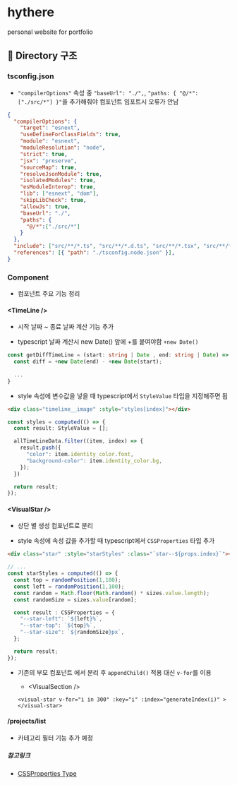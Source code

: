 # hythere
personal website for portfolio

## 📁 Directory 구조

### tsconfig.json
- ```"compilerOptions"``` 속성 중 ```"baseUrl": "./",```, ```"paths: { "@/*":["./src/*"] }"```을 추가해줘야 컴포넌트 임포트시 오류가 안남
```json
{
  "compilerOptions": {
    "target": "esnext",
    "useDefineForClassFields": true,
    "module": "esnext",
    "moduleResolution": "node",
    "strict": true,
    "jsx": "preserve",
    "sourceMap": true,
    "resolveJsonModule": true,
    "isolatedModules": true,
    "esModuleInterop": true,
    "lib": ["esnext", "dom"],
    "skipLibCheck": true,
    "allowJs": true,
    "baseUrl": "./",
    "paths": {
      "@/*":["./src/*"]
    }
  },
  "include": ["src/**/*.ts", "src/**/*.d.ts", "src/**/*.tsx", "src/**/*.vue", "src/main.js", "src/main.js"],
  "references": [{ "path": "./tsconfig.node.json" }],
}
```

### Component
- 컴포넌트 주요 기능 정리

#### &lt;TimeLine /&gt;
- 시작 날짜 ~ 종료 날짜 계산 기능 추가

- typescript 날짜 계산시 new Date() 앞에 +를 붙여야함 ```+new Date()```
```typescript
const getDiffTimeLine = (start: string | Date , end: string | Date) => {
  const diff = +new Date(end) - +new Date(start); 
  
  ...
}
```

- style 속성에 변수값을 넣을 때 typescript에서 ```StyleValue``` 타입을 지정해주면 됨
```html
<div class="timeline__image" :style="styles[index]"></div>
```
```typescript
const styles = computed(() => {
  const result: StyleValue = [];

  allTimeLineData.filter((item, index) => {
    result.push({
      "color": item.identity_color.font,
      "background-color": item.identity_color.bg,
    });
  })

  return result;
});
```

#### &lt;VisualStar /&gt;
- 상단 별 생성 컴포넌트로 분리

- style 속성에 속성 값을 추가할 때 typescript에서 ```CSSProperties``` 타입 추가
```html
<div class="star" :style="starStyles" :class="`star--${props.index}`"></div>
```
```typescript
// ...
const starStyles = computed(() => {
  const top = randomPosition(1,100);
  const left = randomPosition(1,100);
  const random = Math.floor(Math.random() * sizes.value.length);
  const randomSize = sizes.value[random];

  const result : CSSProperties = {
    "--star-left": `${left}%`,
    "--star-top": `${top}%`,
    "--star-size": `${randomSize}px`,
  };

  return result;
});
```

- 기존의 부모 컴포넌트 <VisualSection />에서 분리 후 ```appendChild()``` 적용 대신 ```v-for```를 이용
  * &lt;VisualSection /&gt;
  ```vue
  <visual-star v-for="i in 300" :key="i" :index="generateIndex(i)" ></visual-star>
  ```

#### /projects/list
- 카테고리 필터 기능 추가 예정

##### 참고링크
- [CSSProperties Type](https://stackoverflow.com/questions/63081579/vue-typescript-how-to-find-right-type-of-object-used-for-style)

